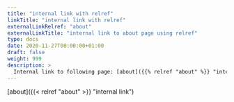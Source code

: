 ```yaml
---
title: "internal link with relref"
linkTitle: "internal link with relref"
externalLinkRelref: "about"
externalLinkTitle: "internal link to about page using relref"
type: docs
date: 2020-11-27T00:00:00+01:00
draft: false
weight: 999
description: >
  Internal link to following page: [about]({{% relref "about" %}} "internal link")
---
```


[about]({{< relref "about" >}} "internal link")
